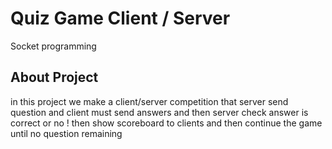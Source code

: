 # Quiz Game Client / Server
Socket programming 

## About Project
in this project we make a client/server competition that server send question and client must send answers and then server check answer is correct or no ! 
then show scoreboard to clients and then continue the game until no question remaining
